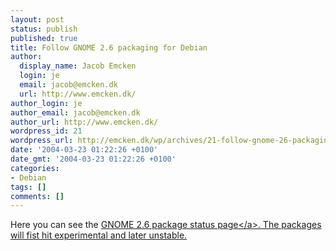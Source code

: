 ```yaml
---
layout: post
status: publish
published: true
title: Follow GNOME 2.6 packaging for Debian
author:
  display_name: Jacob Emcken
  login: je
  email: jacob@emcken.dk
  url: http://www.emcken.dk/
author_login: je
author_email: jacob@emcken.dk
author_url: http://www.emcken.dk/
wordpress_id: 21
wordpress_url: http://emcken.dk/wp/archives/21-follow-gnome-26-packaging-for-debian.html
date: '2004-03-23 01:22:26 +0100'
date_gmt: '2004-03-23 01:22:26 +0100'
categories:
- Debian
tags: []
comments: []
---
```

<p>Here you can see the <a href="http:&#47;&#47;pkg-gnome.alioth.debian.org&#47;package-status.html">GNOME 2.6 package status page<&#47;a>. The packages will fist hit experimental and later unstable.</p>

